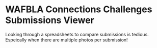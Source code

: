 # WAFBLA Connections Challenges Submissions Viewer

Looking through a spreadsheets to compare submissions is tedious. Espeically when there are multiple photos per submission!

